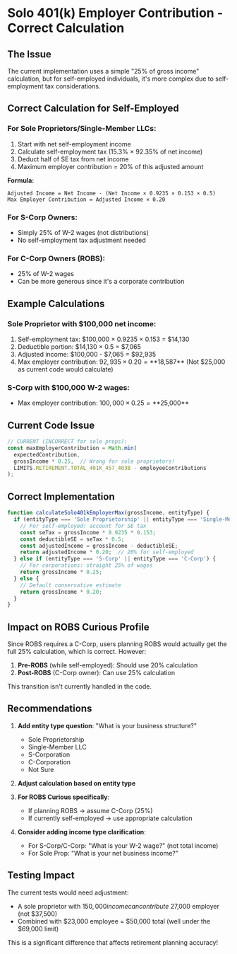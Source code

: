 # Solo 401(k) Employer Contribution - Correct Calculation

## The Issue
The current implementation uses a simple "25% of gross income" calculation, but for self-employed individuals, it's more complex due to self-employment tax considerations.

## Correct Calculation for Self-Employed

### For Sole Proprietors/Single-Member LLCs:
1. Start with net self-employment income
2. Calculate self-employment tax (15.3% × 92.35% of net income)
3. Deduct half of SE tax from net income
4. Maximum employer contribution = 20% of this adjusted amount

**Formula:**
```
Adjusted Income = Net Income - (Net Income × 0.9235 × 0.153 × 0.5)
Max Employer Contribution = Adjusted Income × 0.20
```

### For S-Corp Owners:
- Simply 25% of W-2 wages (not distributions)
- No self-employment tax adjustment needed

### For C-Corp Owners (ROBS):
- 25% of W-2 wages
- Can be more generous since it's a corporate contribution

## Example Calculations

### Sole Proprietor with $100,000 net income:
1. Self-employment tax: $100,000 × 0.9235 × 0.153 = $14,130
2. Deductible portion: $14,130 × 0.5 = $7,065
3. Adjusted income: $100,000 - $7,065 = $92,935
4. Max employer contribution: $92,935 × 0.20 = **$18,587**
   (Not $25,000 as current code would calculate)

### S-Corp with $100,000 W-2 wages:
- Max employer contribution: $100,000 × 0.25 = **$25,000**

## Current Code Issue

```javascript
// CURRENT (INCORRECT for sole props):
const maxEmployerContribution = Math.min(
  expectedContribution,
  grossIncome * 0.25,  // Wrong for sole proprietors!
  LIMITS.RETIREMENT.TOTAL_401K_457_403B - employeeContributions
);
```

## Correct Implementation

```javascript
function calculateSolo401kEmployerMax(grossIncome, entityType) {
  if (entityType === 'Sole Proprietorship' || entityType === 'Single-Member LLC') {
    // For self-employed: account for SE tax
    const seTax = grossIncome * 0.9235 * 0.153;
    const deductibleSE = seTax * 0.5;
    const adjustedIncome = grossIncome - deductibleSE;
    return adjustedIncome * 0.20;  // 20% for self-employed
  } else if (entityType === 'S-Corp' || entityType === 'C-Corp') {
    // For corporations: straight 25% of wages
    return grossIncome * 0.25;
  } else {
    // Default conservative estimate
    return grossIncome * 0.20;
  }
}
```

## Impact on ROBS Curious Profile

Since ROBS requires a C-Corp, users planning ROBS would actually get the full 25% calculation, which is correct. However:

1. **Pre-ROBS** (while self-employed): Should use 20% calculation
2. **Post-ROBS** (C-Corp owner): Can use 25% calculation

This transition isn't currently handled in the code.

## Recommendations

1. **Add entity type question**: "What is your business structure?"
   - Sole Proprietorship
   - Single-Member LLC  
   - S-Corporation
   - C-Corporation
   - Not Sure

2. **Adjust calculation based on entity type**

3. **For ROBS Curious specifically**:
   - If planning ROBS → assume C-Corp (25%)
   - If currently self-employed → use appropriate calculation

4. **Consider adding income type clarification**:
   - For S-Corp/C-Corp: "What is your W-2 wage?" (not total income)
   - For Sole Prop: "What is your net business income?"

## Testing Impact

The current tests would need adjustment:
- A sole proprietor with $150,000 income can contribute ~$27,000 employer (not $37,500)
- Combined with $23,000 employee = $50,000 total (well under the $69,000 limit)

This is a significant difference that affects retirement planning accuracy!